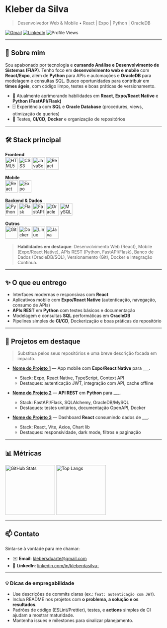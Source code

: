 # Kleber da Silva

> Desenvolvedor Web & Mobile • React | Expo | Python | OracleDB

[![Gmail](https://img.shields.io/badge/Gmail-D14836?style=for-the-badge\&logo=gmail\&logoColor=white)](mailto:klebersduarte@gmail.com)
[![LinkedIn](https://img.shields.io/badge/LinkedIn-0A66C2?style=for-the-badge\&logo=linkedin\&logoColor=white)](https://www.linkedin.com/in/kleberdasilva-/)
![Profile Views](https://komarev.com/ghpvc/?username=klebers022\&label=Visualiza%C3%A7%C3%B5es\&color=2D3748\&style=flat)

---

## 👋 Sobre mim

Sou apaixonado por tecnologia e **cursando Análise e Desenvolvimento de Sistemas (FIAP)**. Tenho foco em **desenvolvimento web e mobile** com **React/Expo**, além de **Python** para APIs e automações e **OracleDB** para modelagem e consultas SQL. Busco oportunidades para contribuir em **times ágeis**, com código limpo, testes e boas práticas de versionamento.

* 🚀 Atualmente aprimorando habilidades em **React**, **Expo/React Native** e **Python (FastAPI/Flask)**
* 🗄️ Experiência com **SQL** e **Oracle Database** (procedures, views, otimização de queries)
* 🧪 Testes, **CI/CD**, **Docker** e organização de repositórios

---

## 🛠️ Stack principal

<div align="left">

**Frontend** <br/> <img src="https://cdn.jsdelivr.net/gh/devicons/devicon/icons/html5/html5-original.svg" alt="HTML5" width="40" height="40"/> <img src="https://cdn.jsdelivr.net/gh/devicons/devicon/icons/css3/css3-original.svg" alt="CSS3" width="40" height="40"/> <img src="https://cdn.jsdelivr.net/gh/devicons/devicon/icons/javascript/javascript-original.svg" alt="JavaScript" width="40" height="40"/> <img src="https://cdn.jsdelivr.net/gh/devicons/devicon/icons/react/react-original.svg" alt="React" width="40" height="40"/>

**Mobile** <br/> <img src="https://cdn.jsdelivr.net/gh/devicons/devicon/icons/react/react-original.svg" alt="React Native" width="40" height="40"/> <img src="https://raw.githubusercontent.com/expo/expo/main/.github/resources/banner.png" alt="Expo" height="40"/>

**Backend & Dados** <br/> <img src="https://cdn.jsdelivr.net/gh/devicons/devicon/icons/python/python-original.svg" alt="Python" width="40" height="40"/> <img src="https://cdn.jsdelivr.net/gh/devicons/devicon/icons/flask/flask-original.svg" alt="Flask" width="40" height="40"/> <img src="https://cdn.jsdelivr.net/gh/devicons/devicon/icons/fastapi/fastapi-original.svg" alt="FastAPI" width="40" height="40"/> <img src="https://cdn.jsdelivr.net/gh/devicons/devicon/icons/oracle/oracle-original.svg" alt="OracleDB" width="40" height="40"/> <img src="https://cdn.jsdelivr.net/gh/devicons/devicon/icons/mysql/mysql-original.svg" alt="MySQL" width="40" height="40"/>

**Outros** <br/> <img src="https://cdn.jsdelivr.net/gh/devicons/devicon/icons/git/git-original.svg" alt="Git" width="40" height="40"/> <img src="https://cdn.jsdelivr.net/gh/devicons/devicon/icons/docker/docker-original.svg" alt="Docker" width="40" height="40"/> <img src="https://cdn.jsdelivr.net/gh/devicons/devicon/icons/linux/linux-original.svg" alt="Linux" width="40" height="40"/> <img src="https://cdn.jsdelivr.net/gh/devicons/devicon/icons/java/java-original.svg" alt="Java" width="40" height="40"/>

</div>

> **Habilidades em destaque**: Desenvolvimento Web (React), Mobile (Expo/React Native), APIs REST (Python, FastAPI/Flask), Banco de Dados (OracleDB/SQL), Versionamento (Git), Docker e Integração Contínua.

---

## ✨ O que eu entrego

* Interfaces modernas e responsivas com **React**
* Aplicativos mobile com **Expo/React Native** (autenticação, navegação, consumo de APIs)
* **APIs REST** em **Python** com testes básicos e documentação
* Modelagem e consultas **SQL** performáticas em **OracleDB**
* Pipelines simples de **CI/CD**, Dockerização e boas práticas de repositório

---

## 📌 Projetos em destaque

> Substitua pelos seus repositórios e uma breve descrição focada em impacto.

* **[Nome do Projeto 1](https://github.com/klebers022/REPO_1)** — App mobile com **Expo/React Native** para \_\_\_.

  * Stack: Expo, React Native, TypeScript, Context API
  * Destaques: autenticação JWT, integração com API, cache offline

* **[Nome do Projeto 2](https://github.com/klebers022/REPO_2)** — **API REST** em **Python** para \_\_\_.

  * Stack: FastAPI/Flask, SQLAlchemy, OracleDB/MySQL
  * Destaques: testes unitários, documentação OpenAPI, Docker

* **[Nome do Projeto 3](https://github.com/klebers022/REPO_3)** — Dashboard **React** consumindo dados de \_\_\_.

  * Stack: React, Vite, Axios, Chart lib
  * Destaques: responsividade, dark mode, filtros e paginação

---

## 📊 Métricas

<div align="left">

<img src="https://github-readme-stats.vercel.app/api?username=klebers022&show_icons=true&theme=dracula&hide_border=true" alt="GitHub Stats" height="160"/>
<img src="https://github-readme-stats.vercel.app/api/top-langs/?username=klebers022&layout=compact&langs_count=8&theme=dracula&hide_border=true" alt="Top Langs" height="160"/>

<!-- Opcional: streak -->

<!-- <img src="https://streak-stats.demolab.com?user=klebers022&theme=dracula&hide_border=true" alt="GitHub Streak" height="160"/> -->

</div>

---

## 📫 Contato

Sinta-se à vontade para me chamar:

* ✉️ **Email**: [klebersduarte@gmail.com](mailto:klebersduarte@gmail.com)
* 💼 **LinkedIn**: [linkedin.com/in/kleberdasilva-](https://www.linkedin.com/in/kleberdasilva-/)

---

### 💡 Dicas de empregabilidade

* Use descrições de commits claras (ex.: `feat: autenticação com JWT`).
* Inclua README nos projetos com **o problema, a solução e os resultados**.
* Padrões de código (ESLint/Prettier), testes, e **actions** simples de CI ajudam a mostrar maturidade.
* Mantenha issues e milestones para sinalizar planejamento.
